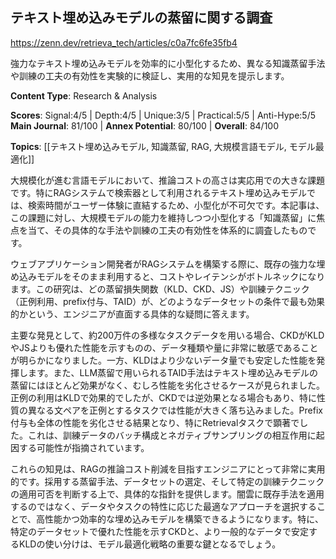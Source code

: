 ## テキスト埋め込みモデルの蒸留に関する調査

https://zenn.dev/retrieva_tech/articles/c0a7fc6fe35fb4

強力なテキスト埋め込みモデルを効率的に小型化するため、異なる知識蒸留手法や訓練の工夫の有効性を実験的に検証し、実用的な知見を提示します。

**Content Type**: Research & Analysis

**Scores**: Signal:4/5 | Depth:4/5 | Unique:3/5 | Practical:5/5 | Anti-Hype:5/5
**Main Journal**: 81/100 | **Annex Potential**: 80/100 | **Overall**: 84/100

**Topics**: [[テキスト埋め込みモデル, 知識蒸留, RAG, 大規模言語モデル, モデル最適化]]

大規模化が進む言語モデルにおいて、推論コストの高さは実応用での大きな課題です。特にRAGシステムで検索器として利用されるテキスト埋め込みモデルでは、検索時間がユーザー体験に直結するため、小型化が不可欠です。本記事は、この課題に対し、大規模モデルの能力を維持しつつ小型化する「知識蒸留」に焦点を当て、その具体的な手法や訓練の工夫の有効性を体系的に調査したものです。

ウェブアプリケーション開発者がRAGシステムを構築する際に、既存の強力な埋め込みモデルをそのまま利用すると、コストやレイテンシがボトルネックになります。この研究は、どの蒸留損失関数（KLD、CKD、JS）や訓練テクニック（正例利用、prefix付与、TAID）が、どのようなデータセットの条件で最も効果的かという、エンジニアが直面する具体的な疑問に答えます。

主要な発見として、約200万件の多様なタスクデータを用いる場合、CKDがKLDやJSよりも優れた性能を示すものの、データ種類や量に非常に敏感であることが明らかになりました。一方、KLDはより少ないデータ量でも安定した性能を発揮します。また、LLM蒸留で用いられるTAID手法はテキスト埋め込みモデルの蒸留にはほとんど効果がなく、むしろ性能を劣化させるケースが見られました。正例の利用はKLDで効果的でしたが、CKDでは逆効果となる場合もあり、特に性質の異なる文ペアを正例とするタスクでは性能が大きく落ち込みました。Prefix付与も全体の性能を劣化させる結果となり、特にRetrievalタスクで顕著でした。これは、訓練データのバッチ構成とネガティブサンプリングの相互作用に起因する可能性が指摘されています。

これらの知見は、RAGの推論コスト削減を目指すエンジニアにとって非常に実用的です。採用する蒸留手法、データセットの選定、そして特定の訓練テクニックの適用可否を判断する上で、具体的な指針を提供します。闇雲に既存手法を適用するのではなく、データやタスクの特性に応じた最適なアプローチを選択することで、高性能かつ効率的な埋め込みモデルを構築できるようになります。特に、特定のデータセットで優れた性能を示すCKDと、より一般的なデータで安定するKLDの使い分けは、モデル最適化戦略の重要な鍵となるでしょう。